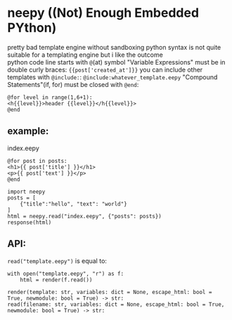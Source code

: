 # neepy ((Not) Enough Embedded PYthon)
pretty bad template engine without sandboxing
python syntax is not quite suitable for a templating engine but i like the outcome 
<br>
python code line starts with `@`(at) symbol
"Variable Expressions" must be in double curly braces: `{{post['created_at']}}`
you can include other templates with `@include:`: `@include:whatever_template.eepy`
"Compound Statements"(if, for) must be closed with `@end`:
```
@for level in range(1,6+1):
<h{{level}}>header {{level}}</h{{level}}>
@end
```

## example:
index.eepy
```
@for post in posts:
<h1>{{ post['title'] }}</h1>
<p>{{ post['text'] }}</p>
@end
```
```
import neepy
posts = [
    {"title":"hello", "text": "world"}
]
html = neepy.read("index.eepy", {"posts": posts})
response(html)
```
## API:
`read("template.eepy")` is equal to:
```
with open("template.eepy", "r") as f:
    html = render(f.read())
```
```
render(template: str, variables: dict = None, escape_html: bool = True, newmodule: bool = True) -> str:
read(filename: str, variables: dict = None, escape_html: bool = True, newmodule: bool = True) -> str:
```
